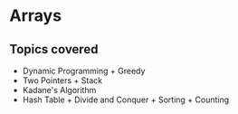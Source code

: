 # Arrays

## Topics covered
- Dynamic Programming + Greedy
- Two Pointers + Stack
- Kadane's Algorithm
- Hash Table + Divide and Conquer + Sorting + Counting